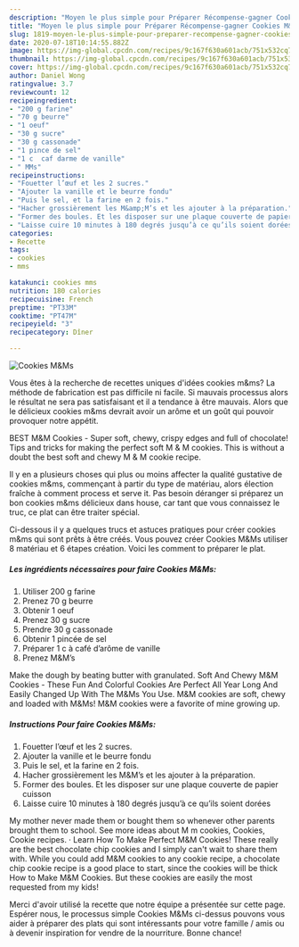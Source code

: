 ```yaml
---
description: "Moyen le plus simple pour Préparer Récompense-gagner Cookies M&amp;amp;Ms"
title: "Moyen le plus simple pour Préparer Récompense-gagner Cookies M&amp;amp;Ms"
slug: 1819-moyen-le-plus-simple-pour-preparer-recompense-gagner-cookies-m-and-amp-ms
date: 2020-07-18T10:14:55.882Z
image: https://img-global.cpcdn.com/recipes/9c167f630a601acb/751x532cq70/cookies-mms-photo-principale-de-la-recette.jpg
thumbnail: https://img-global.cpcdn.com/recipes/9c167f630a601acb/751x532cq70/cookies-mms-photo-principale-de-la-recette.jpg
cover: https://img-global.cpcdn.com/recipes/9c167f630a601acb/751x532cq70/cookies-mms-photo-principale-de-la-recette.jpg
author: Daniel Wong
ratingvalue: 3.7
reviewcount: 12
recipeingredient:
- "200 g farine"
- "70 g beurre"
- "1 oeuf"
- "30 g sucre"
- "30 g cassonade"
- "1 pince de sel"
- "1 c  caf darme de vanille"
- " MMs"
recipeinstructions:
- "Fouetter l’œuf et les 2 sucres."
- "Ajouter la vanille et le beurre fondu"
- "Puis le sel, et la farine en 2 fois."
- "Hacher grossièrement les M&amp;M’s et les ajouter à la préparation."
- "Former des boules. Et les disposer sur une plaque couverte de papier cuisson"
- "Laisse cuire 10 minutes à 180 degrés jusqu’à ce qu’ils soient dorées"
categories:
- Recette
tags:
- cookies
- mms

katakunci: cookies mms 
nutrition: 180 calories
recipecuisine: French
preptime: "PT33M"
cooktime: "PT47M"
recipeyield: "3"
recipecategory: Dîner

---
```



![Cookies M&amp;Ms](https://img-global.cpcdn.com/recipes/9c167f630a601acb/751x532cq70/cookies-mms-photo-principale-de-la-recette.jpg)

Vous êtes à la recherche de recettes uniques d'idées cookies m&amp;ms? La méthode de fabrication est pas difficile ni facile. Si mauvais processus alors le résultat ne sera pas satisfaisant et il a tendance à être mauvais. Alors que le délicieux cookies m&amp;ms devrait avoir un arôme et un goût qui pouvoir provoquer notre appétit.

BEST M&amp;M Cookies - Super soft, chewy, crispy edges and full of chocolate! Tips and tricks for making the perfect soft M &amp; M cookies. This is without a doubt the best soft and chewy M &amp; M cookie recipe.

Il y en a plusieurs choses qui plus ou moins affecter la qualité gustative de cookies m&amp;ms, commençant à partir du type de matériau, alors élection fraîche à comment process et serve it. Pas besoin déranger si préparez un bon cookies m&amp;ms délicieux dans house, car tant que vous connaissez le truc, ce plat can être traiter spécial.


Ci-dessous il y a quelques trucs et astuces pratiques pour créer cookies m&amp;ms qui sont prêts à être créés. Vous pouvez créer Cookies M&amp;Ms utiliser 8 matériau et 6 étapes création. Voici les comment to préparer le plat.

<!--inarticleads1-->

##### Les ingrédients nécessaires pour faire Cookies M&amp;Ms:

1. Utiliser 200 g farine
1. Prenez 70 g beurre
1. Obtenir 1 oeuf
1. Prenez 30 g sucre
1. Prendre 30 g cassonade
1. Obtenir 1 pincée de sel
1. Préparer 1 c à café d’arôme de vanille
1. Prenez  M&amp;M’s


Make the dough by beating butter with granulated. Soft And Chewy M&amp;M Cookies - These Fun And Colorful Cookies Are Perfect All Year Long And Easily Changed Up With The M&amp;Ms You Use. M&amp;M cookies are soft, chewy and loaded with M&amp;Ms! M&amp;M cookies were a favorite of mine growing up. 

<!--inarticleads2-->

##### Instructions Pour faire Cookies M&amp;Ms:

1. Fouetter l’œuf et les 2 sucres.
1. Ajouter la vanille et le beurre fondu
1. Puis le sel, et la farine en 2 fois.
1. Hacher grossièrement les M&amp;M’s et les ajouter à la préparation.
1. Former des boules. Et les disposer sur une plaque couverte de papier cuisson
1. Laisse cuire 10 minutes à 180 degrés jusqu’à ce qu’ils soient dorées


My mother never made them or bought them so whenever other parents brought them to school. See more ideas about M m cookies, Cookies, Cookie recipes. · Learn How To Make Perfect M&amp;M Cookies! These really are the best chocolate chip cookies and I simply can&#39;t wait to share them with. While you could add M&amp;M cookies to any cookie recipe, a chocolate chip cookie recipe is a good place to start, since the cookies will be thick How to Make M&amp;M Cookies. But these cookies are easily the most requested from my kids! 


Merci d'avoir utilisé la recette que notre équipe a présentée sur cette page. Espérer nous, le processus simple Cookies M&amp;Ms ci-dessus pouvons vous aider à préparer des plats qui sont intéressants pour votre famille / amis ou à devenir inspiration for vendre de la nourriture. Bonne chance!
